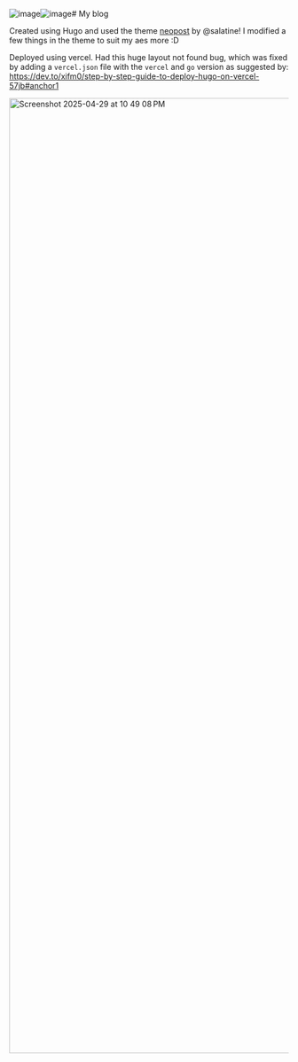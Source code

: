 ![image](https://github.com/user-attachments/assets/60f8fbcf-2559-41da-a8e8-1235e704316b)![image](https://github.com/user-attachments/assets/7863e376-4a83-4d3b-af0a-b156b6369435)# My blog

Created using Hugo and used the theme [neopost](https://github.com/salatine/neopost) by @salatine! I modified a few things in the theme to suit my aes more :D

Deployed using vercel. Had this huge layout not found bug, which was fixed by adding a `vercel.json` file with the `vercel` and `go` version as suggested by: https://dev.to/xifm0/step-by-step-guide-to-deploy-hugo-on-vercel-57jb#anchor1

<img width="1724" alt="Screenshot 2025-04-29 at 10 49 08 PM" src="https://github.com/user-attachments/assets/451dd314-099c-4987-9e71-5fe6e5076002" />
